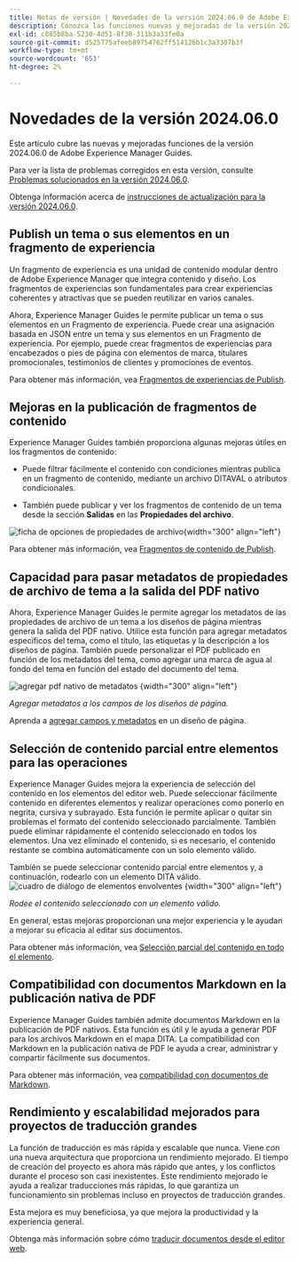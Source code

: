 ```yaml
---
title: Notas de versión | Novedades de la versión 2024.06.0 de Adobe Experience Manager Guides
description: Conozca las funciones nuevas y mejoradas de la versión 2024.06.0 de Adobe Experience Manager Guides as a Cloud Service.
exl-id: c885b8ba-5230-4d51-8f38-311b3a33fe0a
source-git-commit: d525775afeeb89754762ff514126b1c3a3307b3f
workflow-type: tm+mt
source-wordcount: '653'
ht-degree: 2%

---
```


# Novedades de la versión 2024.06.0

Este artículo cubre las nuevas y mejoradas funciones de la versión 2024.06.0 de Adobe Experience Manager Guides.

Para ver la lista de problemas corregidos en esta versión, consulte [Problemas solucionados en la versión 2024.06.0](fixed-issues-2024-06-0.md).

Obtenga información acerca de [instrucciones de actualización para la versión 2024.06.0](upgrade-instructions-2024-06-0.md).


## Publish un tema o sus elementos en un fragmento de experiencia

Un fragmento de experiencia es una unidad de contenido modular dentro de Adobe Experience Manager que integra contenido y diseño. Los fragmentos de experiencias son fundamentales para crear experiencias coherentes y atractivas que se pueden reutilizar en varios canales.


Ahora, Experience Manager Guides le permite publicar un tema o sus elementos en un Fragmento de experiencia. Puede crear una asignación basada en JSON entre un tema y sus elementos en un Fragmento de experiencia. Por ejemplo, puede crear fragmentos de experiencias para encabezados o pies de página con elementos de marca, titulares promocionales, testimonios de clientes y promociones de eventos.




Para obtener más información, vea [Fragmentos de experiencias de Publish](../user-guide/publish-experience-fragment.md).


## Mejoras en la publicación de fragmentos de contenido

Experience Manager Guides también proporciona algunas mejoras útiles en los fragmentos de contenido:

- Puede filtrar fácilmente el contenido con condiciones mientras publica en un fragmento de contenido, mediante un archivo DITAVAL o atributos condicionales.

- También puede publicar y ver los fragmentos de contenido de un tema desde la sección **Salidas** en las **Propiedades del archivo**.

![ficha de opciones de propiedades de archivo](./assets/file-properties-outputs-tab.png){width="300" align="left"}

Para obtener más información, vea [Fragmentos de contenido de Publish](../user-guide/publish-content-fragment.md).


## Capacidad para pasar metadatos de propiedades de archivo de tema a la salida del PDF nativo

Ahora, Experience Manager Guides le permite agregar los metadatos de las propiedades de archivo de un tema a los diseños de página mientras genera la salida del PDF nativo. Utilice esta función para agregar metadatos específicos del tema, como el título, las etiquetas y la descripción a los diseños de página. También puede personalizar el PDF publicado en función de los metadatos del tema, como agregar una marca de agua al fondo del tema en función del estado del documento del tema.

![agregar pdf nativo de metadatos](./assets/add-metadata-native-pdf.png) {width="300" align="left"}

*Agregar metadatos a los campos de los diseños de página.*

Aprenda a [agregar campos y metadatos](../native-pdf/design-page-layout.md#add-fields-metadata) en un diseño de página.

## Selección de contenido parcial entre elementos para las operaciones

Experience Manager Guides mejora la experiencia de selección del contenido en los elementos del editor web. Puede seleccionar fácilmente contenido en diferentes elementos y realizar operaciones como ponerlo en negrita, cursiva y subrayado. Esta función le permite aplicar o quitar sin problemas el formato del contenido seleccionado parcialmente. También puede eliminar rápidamente el contenido seleccionado en todos los elementos. Una vez eliminado el contenido, si es necesario, el contenido restante se combina automáticamente con un solo elemento válido.

También se puede seleccionar contenido parcial entre elementos y, a continuación, rodearlo con un elemento DITA válido.
![cuadro de diálogo de elementos envolventes](./assets/surround-element.png) {width="300" align="left"}

*Rodee el contenido seleccionado con un elemento válido.*

En general, estas mejoras proporcionan una mejor experiencia y le ayudan a mejorar su eficacia al editar sus documentos.

Para obtener más información, vea [Selección parcial del contenido en todo el elemento](../user-guide/web-editor-edit-topics.md#partial-selection-of-content-across-elements).

## Compatibilidad con documentos Markdown en la publicación nativa de PDF

Experience Manager Guides también admite documentos Markdown en la publicación de PDF nativos. Esta función es útil y le ayuda a generar PDF para los archivos Markdown en el mapa DITA. La compatibilidad con Markdown en la publicación nativa de PDF le ayuda a crear, administrar y compartir fácilmente sus documentos.

Para obtener más información, vea [compatibilidad con documentos de Markdown](../web-editor/native-pdf-web-editor.md#support-for-markdown-documents).


## Rendimiento y escalabilidad mejorados para proyectos de traducción grandes

La función de traducción es más rápida y escalable que nunca. Viene con una nueva arquitectura que proporciona un rendimiento mejorado. El tiempo de creación del proyecto es ahora más rápido que antes, y los conflictos durante el proceso son casi inexistentes. Este rendimiento mejorado le ayuda a realizar traducciones más rápidas, lo que garantiza un funcionamiento sin problemas incluso en proyectos de traducción grandes.

Esta mejora es muy beneficiosa, ya que mejora la productividad y la experiencia general.

Obtenga más información sobre cómo [traducir documentos desde el editor web](../user-guide/translate-documents-web-editor.md).
